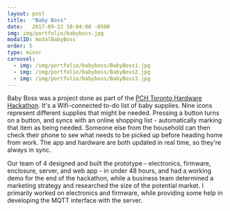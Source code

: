 ```yaml
---
layout: post
title:  "Baby Boss"
date:   2017-09-22 10:04:00 -0500
img: img/portfolio/babyboss.jpg
modalID: modalBabyBoss
order: 5
type: minor
carousel:
  - img: /img/portfolio/babyboss/BabyBoss1.jpg
  - img: /img/portfolio/babyboss/BabyBoss2.jpg
  - img: /img/portfolio/babyboss/BabyBoss3.jpg
---
```

Baby Boss was a project done as part of the [PCH Toronto Hardware Hackathon][pch-hackathon-link]. It's a Wifi-connected to-do list of baby supplies. Nine icons represent different supplies that might be needed. Pressing a button turns on a button, and syncs with an online shopping list - automatically marking that item as being needed. Someone else from the household can then check their phone to see what needs to be picked up before heading home from work. The app and hardware are both updated in real time, so they're always in sync.

Our team of 4 designed and built the prototype - electronics, firmware, enclosure, server, and web app - in under 48 hours, and had a working demo for the end of the hackathon, while a business team determined a marketing strategy and researched the size of the potential market. I primarily worked on electronics and firmware, while providing some help in developing the MQTT interface with the server.

[pch-hackathon-link]: http://www.pchintl.com/pch-announces-toronto-hardware-hackathon/